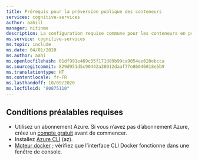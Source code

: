 ```yaml
---
title: Prérequis pour la préversion publique des conteneurs
services: cognitive-services
author: aahill
manager: nitinme
description: La configuration requise commune pour les conteneurs en préversion publique
ms.service: cognitive-services
ms.topic: include
ms.date: 04/01/2020
ms.author: aahi
ms.openlocfilehash: 01df991e469c35f171d89b99ca9054ee620ebcca
ms.sourcegitcommit: 829d951d5c90442a38012daaf77e86046018e5b9
ms.translationtype: HT
ms.contentlocale: fr-FR
ms.lasthandoff: 10/09/2020
ms.locfileid: "80875110"
---
```

## <a name="prerequisites"></a>Conditions préalables requises

* Utilisez un abonnement Azure. Si vous n’avez pas d’abonnement Azure, créez un [compte gratuit][free-account] avant de commencer.
* Installez [Azure CLI][azure-cli] (az).
* [Moteur docker][docker-engine] ; vérifiez que l’interface CLI Docker fonctionne dans une fenêtre de console.

[free-account]: https://azure.microsoft.com/free
[azure-cli]: https://docs.microsoft.com/cli/azure/install-azure-cli?view=azure-cli-latest
[docker-engine]: https://www.docker.com/products/docker-engine